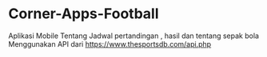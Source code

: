 # Corner-Apps-Football
Aplikasi Mobile Tentang Jadwal pertandingan , hasil dan tentang sepak bola
Menggunakan API dari https://www.thesportsdb.com/api.php
